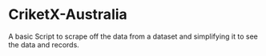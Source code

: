 # CriketX-Australia
A basic Script to scrape off the data from a dataset and simplifying it to see the data and records.
